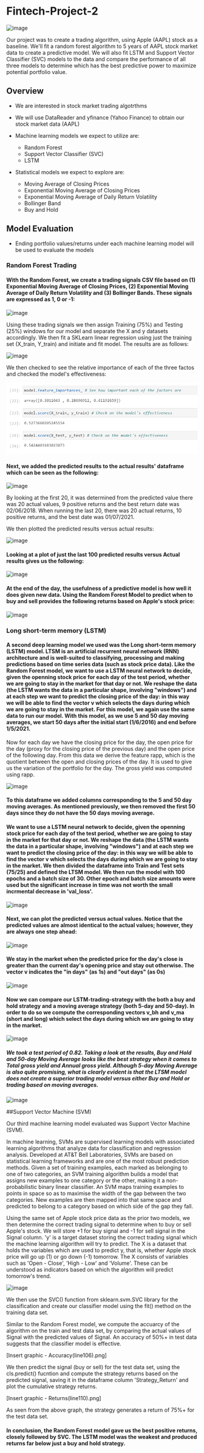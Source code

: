 # Fintech-Project-2


![image](https://user-images.githubusercontent.com/69773959/104261580-1530e500-5443-11eb-956f-cb7af70136c6.png)


Our project was to create a trading algorithm, using Apple (AAPL) stock as a baseline. We'll fit a random forest algorithm to 5 years of AAPL stock market data to create a predictive model. We will also fit LSTM and Support Vector Classifier (SVC) models to the data and compare the performance of all three models to determine which has the best predictive power to maximize potential portfolio value.

## Overview
* We are interested in stock market trading algotrthms

* We will use DataReader and yfinance (Yahoo Finance) to obtain our stock market data (AAPL)

* Machine learning models we expect to utilize are: 
   * Random Forest
   * Support Vector Classifier (SVC)
   * LSTM
   
* Statistical models we expect to explore are:   
   * Moving Average of Closing Prices
   * Exponential Moving Average of Closing Prices
   * Exponential Moving Average of Daily Return Volatility
   * Bollinger Band
   * Buy and Hold

## Model Evaluation
* Ending portfolio values/returns under each machine learning model will be used to evaluate the models


### Random Forest Trading
#### With the Random Forest, we create a trading signals CSV file based on (1) Exponential Moving Average of Closing Prices, (2) Exponential Moving Average of Daily Return Volatility and (3) Bollinger Bands. These signals are expressed as 1, 0 or -1:

![image](https://user-images.githubusercontent.com/69773959/105057971-fcbc5e00-5a32-11eb-9f03-b3df01466c3d.png)

Using these trading signals we then assign Training (75%) and Testing (25%) windows for our model and separate the X and y datasets accordingly. We then fit a SKLearn linear regression using just the training set (X_train, Y_train) and initiate and fit model.  The results are as follows:

![image](https://user-images.githubusercontent.com/69773959/105058029-0b0a7a00-5a33-11eb-9463-5290212a4329.png)

We then checked to see the relative importance of each of the three factos and checked the model's effectiveness:

![Model_Results(line41).png](Images/Model_Results(line41).png)

#### Next, we added the predicted results to the actual results' dataframe which can be seen as the following:

![image](https://user-images.githubusercontent.com/69773959/105058242-3beaaf00-5a33-11eb-983f-fd3bbaa71305.png)

By looking at the first 20, it was determined from the predicted value there was 20 actual values, 9 positive returns and the best return date was 02/06/2018. When running the last 20, there was 20 actual returns, 10 positive returns, and the best date was 01/07/2021. 

We then plotted the predicted results versus actual results:

![image](https://user-images.githubusercontent.com/69773959/105058302-4d33bb80-5a33-11eb-9478-c0ae4068cc86.png)

#### Looking at a plot of just the last 100 predicted results versus Actual results gives us the following:

![image](https://user-images.githubusercontent.com/69773959/105058533-8e2bd000-5a33-11eb-837a-c1374e2c403a.png)

#### At the end of the day, the usefulness of a predictive model is how well it does given new data.  Using the Random Forest Model to predict when to buy and sell provides the following returns based on Apple's stock price: 

![image](https://user-images.githubusercontent.com/69773959/105058648-abf93500-5a33-11eb-9c59-e5fc069bb49d.png)


### Long short-term memory (LSTM)
#### A second deep learning model we used was the Long short-term memory (LSTM) model.  LTSM is an artificial recurrent neural network (RNN) architecture and is well-suited to classifying, processing and making predictions based on time series data (such as stock price data).  Like the Random Forest model, we want to use a LSTM neural network to decide, given the openning stock price for each day of the test period, whether we are going to stay in the market for that day or not.  We reshape the data (the LSTM wants the data in a particular shape, involving "windows") and at each step we want to predict the closing price of the day: in this way we will be able to find the vector v which selects the days during which we are going to stay in the market. For this model, we again use the same data to run our model. With this model, as we use 5 and 50 day moving averages, we start 50 days after the initial start (1/6/2016) and end before 1/5/2021. 

Now for each day we have the closing price for the day, the open price for the day (proxy for the closing price of the previous day) and the open price of the following day.  From this data we derive the feature rapp, which is the quotient between the open and closing prices of the day. It is used to give us the variation of the portfolio for the day. The gross yield was computed using rapp.

![image](https://user-images.githubusercontent.com/69773959/105059499-96383f80-5a34-11eb-94e2-215e8d03fd9d.png)

#### To this dataframe we added columns corresponding to the 5 and 50 day moving averages. As mentioned previously, we then removed the first 50 days since they do not have the 50 days moving average. 

#### We want to use a LSTM neural network to decide, given the openning stock price for each day of the test period, whether we are going to stay in the market for that day or not.  We reshape the data (the LSTM wants the data in a particular shape, involving "windows") and at each step we want to predict the closing price of the day: in this way we will be able to find the vector v which selects the days during which we are going to stay in the market.  We then divided the dataframe into Train and Test sets (75/25) and defined the LTSM model.  We then run the model with 100 epochs and a batch size of 30.  Other epoch and batch size amounts were used but the significant increase in time was not worth the small incrmental decrease in 'val_loss'.

![image](https://user-images.githubusercontent.com/69773959/105059813-ea432400-5a34-11eb-97ee-34f60062cd40.png)

#### Next, we can plot the predicted versus actual values. Notice that the predicted values are almost identical to the actual values; however, they are always one step ahead:

![image](https://user-images.githubusercontent.com/69773959/105060007-224a6700-5a35-11eb-891f-3d7facbb106b.png)

#### We stay in the market when the predicted price for the day's close is greater than the current day's opening price and stay out otherwise. The vector v indicates the "in days" (as 1s) and "out days" (as 0s)

![image](https://user-images.githubusercontent.com/69773959/105060113-3e4e0880-5a35-11eb-9d5f-88a342425dc3.png)

#### Now we can compare our LSTM-trading-strategy with the both a buy and hold strategy and a moving average strategy (both 5-day and 50-day). In order to do so we compute the corresponding vectors v_bh and v_ma (short and long) which select the days during which we are going to stay in the market.

![image](https://user-images.githubusercontent.com/69773959/105060209-5aea4080-5a35-11eb-8b36-ca8e41f512da.png)

##### We took a test period of 0.82. Taking a look at the results, Buy and Hold and 50-day Moving Average looks like the best strategy when it comes to Total gross yield and Annual gross yield. Although 5-day Moving Average is also quite promising, what is clearly evident is that the LTSM model does not create a superior trading model versus either Buy and Hold or trading based on moving averages.

![image](https://user-images.githubusercontent.com/69773959/105060306-76554b80-5a35-11eb-9c94-8fa5c1214b16.png)


##Support Vector Machine (SVM)

Our third machine learning model evaluated was Support Vector Machine (SVM).  

In machine learning, SVMs are supervised learning models with associated learning algorithms that analyze data for classification and regression analysis.  Developed at AT&T Bell Laboratories, SVMs are based on statistical learning frameworks and are one of the most robust prediction methods.  Given a set of training examples, each marked as belonging to one of two categories, an SVM training algorithm builds a model that assigns new examples to one category or the other, making it a non-probabilistic binary linear classifier.  An SVM maps training examples to points in space so as to maximise the width of the gap between the two categories.  New examples are then mapped into that same space and predicted to belong to a category based on which side of the gap they fall.

Using the same set of Apple stock price data as the prior two models, we then determine the correct trading signal to determine when to buy or sell Apple's stock.  We will store +1 for buy signal and -1 for sell signal in the Signal column. 'y' is a target dataset storing the correct trading signal which the machine learning algorithm will try to predict.  The X is a dataset that holds the variables which are used to predict y, that is, whether Apple stock price will go up (1) or go down (-1) tomorrow. The X consists of variables such as 'Open - Close', 'High - Low' and 'Volume'. These can be understood as indicators based on which the algorithm will predict tomorrow's trend.

![image](https://user-images.githubusercontent.com/69773959/105270274-be1dc500-5b52-11eb-8609-6dad5654f96f.png)

We then use the SVC() function from sklearn.svm.SVC library for the classification and create our classifier model using the fit() method on the training data set.

Similar to the Random Forest model, we compute the accuarcy of the algorithm on the train and test data set, by comparing the actual values of Signal with the predicted values of Signal.  An accuracy of 50%+ in test data suggests that the classifier model is effective.

[Insert graphic - Accuracy(line106).png]

We then predict the signal (buy or sell) for the test data set, using the cls.predict() fucntion and compute the strategy returns based on the predicted signal, saving it in the dataframe column 'Strategy_Return' and plot the cumulative strategy returns.

[Insert graphic - Returns(line110).png]

As seen from the above graph, the strategy generates a return of 75%+ for the test data set.

#### In conclusion, the Random Forest model gave us the best positive returns, closely followed by SVC. The LSTM model was the weakest and produced returns far below just a buy and hold strategy. 
